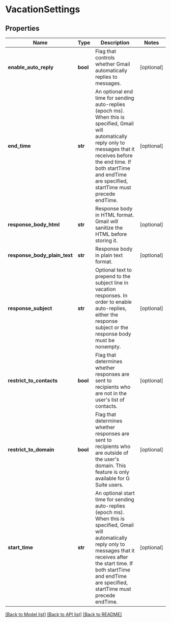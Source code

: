 # VacationSettings

## Properties
Name | Type | Description | Notes
------------ | ------------- | ------------- | -------------
**enable_auto_reply** | **bool** | Flag that controls whether Gmail automatically replies to messages. | [optional] 
**end_time** | **str** | An optional end time for sending auto-replies (epoch ms). When this is specified, Gmail will automatically reply only to messages that it receives before the end time. If both startTime and endTime are specified, startTime must precede endTime. | [optional] 
**response_body_html** | **str** | Response body in HTML format. Gmail will sanitize the HTML before storing it. | [optional] 
**response_body_plain_text** | **str** | Response body in plain text format. | [optional] 
**response_subject** | **str** | Optional text to prepend to the subject line in vacation responses. In order to enable auto-replies, either the response subject or the response body must be nonempty. | [optional] 
**restrict_to_contacts** | **bool** | Flag that determines whether responses are sent to recipients who are not in the user&#39;s list of contacts. | [optional] 
**restrict_to_domain** | **bool** | Flag that determines whether responses are sent to recipients who are outside of the user&#39;s domain. This feature is only available for G Suite users. | [optional] 
**start_time** | **str** | An optional start time for sending auto-replies (epoch ms). When this is specified, Gmail will automatically reply only to messages that it receives after the start time. If both startTime and endTime are specified, startTime must precede endTime. | [optional] 

[[Back to Model list]](../README.md#documentation-for-models) [[Back to API list]](../README.md#documentation-for-api-endpoints) [[Back to README]](../README.md)


